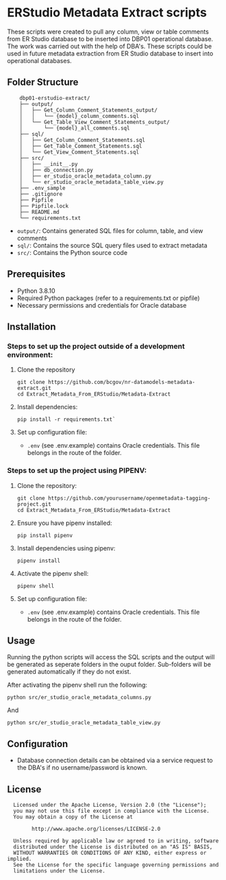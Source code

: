 # ERStudio Metadata Extract scripts

These scripts were created to pull any column, view or table comments from ER Studio database to be inserted
into DBP01 operational database. The work was carried out with the help of DBA's. These scripts could be used
in future metadata extraction from ER Studio database to insert into operational databases.

## Folder Structure
```
    dbp01-erstudio-extract/
    ├── output/
    │   ├── Get_Column_Comment_Statements_output/
    │   │   └── {model}_column_comments.sql
    │   └── Get_Table_View_Comment_Statements_output/
    │       └── {model}_all_comments.sql
    ├── sql/
    │   ├── Get_Column_Comment_Statements.sql
    │   ├── Get_Table_Comment_Statements.sql
    │   └── Get_View_Comment_Statements.sql
    ├── src/
    │   ├── __init__.py
    │   ├── db_connection.py
    │   ├── er_studio_oracle_metadata_column.py
    │   └── er_studio_oracle_metadata_table_view.py
    ├── .env_sample
    ├── .gitignore
    ├── Pipfile
    ├── Pipfile.lock
    ├── README.md
    └── requirements.txt
```

- `output/`: Contains generated SQL files for column, table, and view comments
- `sql/`: Contains the source SQL query files used to extract metadata
- `src/`: Contains the Python source code

## Prerequisites

- Python 3.8.10
- Required Python packages (refer to a requirements.txt or pipfile)
- Necessary permissions and credentials for Oracle database

## Installation

### Steps to set up the project outside of a development environment:

1. Clone the repository
   ```
   git clone https://github.com/bcgov/nr-datamodels-metadata-extract.git
   cd Extract_Metadata_From_ERStudio/Metadata-Extract
   ```

2. Install dependencies:
   ```
   pip install -r requirements.txt`
   ```

3. Set up configuration file:
    - `.env` (see .env.example) contains Oracle credentials. This file belongs in the route of the folder.

### Steps to set up the project using PIPENV:

1. Clone the repository:
   ```
   git clone https://github.com/yourusername/openmetadata-tagging-project.git
   cd Extract_Metadata_From_ERStudio/Metadata-Extract
   ```

2. Ensure you have pipenv installed:
   ```
   pip install pipenv
   ```

3. Install dependencies using pipenv:
   ```
   pipenv install
   ```

4. Activate the pipenv shell:
   ```
   pipenv shell
   ```

5. Set up configuration file:
    - `.env` (see .env.example) contains Oracle credentials. This file belongs in the route of the folder.

## Usage

Running the python scripts will access the SQL scripts and the output will be generated as seperate folders in the ouput folder. Sub-folders
will be generated automatically if they do not exist.

After activating the pipenv shell run the following:

  ```
  python src/er_studio_oracle_metadata_columns.py
  ```
  And

  ```
  python src/er_studio_oracle_metadata_table_view.py
  ```

## Configuration

- Database connection details can be obtained via a service request to the DBA's if no username/password is known.

## License

      Licensed under the Apache License, Version 2.0 (the "License");
      you may not use this file except in compliance with the License.
      You may obtain a copy of the License at

            http://www.apache.org/licenses/LICENSE-2.0

      Unless required by applicable law or agreed to in writing, software
      distributed under the License is distributed on an "AS IS" BASIS,
      WITHOUT WARRANTIES OR CONDITIONS OF ANY KIND, either express or implied.
      See the License for the specific language governing permissions and
      limitations under the License.

